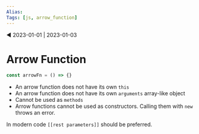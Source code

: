 ```yaml
---
Alias:
Tags: [js, arrow_function]
---
```

◀ 2023-01-01  |  2023-01-03

# Arrow Function

```js
const arrowFn = () => {}
```

- An arrow function does not have its own `this`
- An arrow function does not have its own `arguments` array-like object
- Cannot be used as `methods`
- Arrow functions cannot be used as constructors. Calling them with `new` throws an error.

In modern code `[[rest parameters]]` should be preferred.

